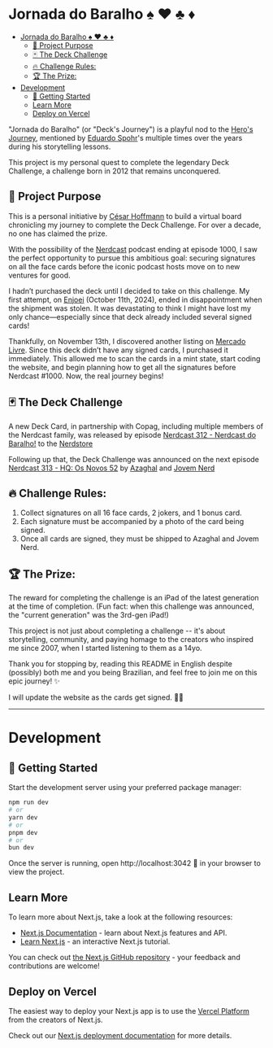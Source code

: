 # Jornada do Baralho ♠️ ♥️ ♣️ ♦️

- [Jornada do Baralho ♠️ ♥️ ♣️ ♦️](#jornada-do-baralho-️-️-️-️)
  - [🎯 Project Purpose](#-project-purpose)
  - [🃏 The Deck Challenge](#-the-deck-challenge)
  - [🔥 Challenge Rules:](#-challenge-rules)
  - [🏆 The Prize:](#-the-prize)
- [Development](#development)
  - [🚀 Getting Started](#-getting-started)
  - [Learn More](#learn-more)
  - [Deploy on Vercel](#deploy-on-vercel)

"Jornada do Baralho" (or "Deck's Journey") is a playful nod to the [Hero's Journey](https://en.wikipedia.org/wiki/Hero%27s_journey), mentioned by [Eduardo Spohr](https://www.instagram.com/duduspohr/)'s multiple times over the years during his storytelling lessons.

This project is my personal quest to complete the legendary Deck Challenge, a challenge born in 2012 that remains unconquered.

## 🎯 Project Purpose

This is a personal initiative by [César Hoffmann](https://www.linkedin.com/in/c%C3%A9sar-hoffmann/) to build a virtual board chronicling my journey to complete the Deck Challenge. For over a decade, no one has claimed the prize.

With the possibility of the [Nerdcast](https://jovemnerd.com.br/podcasts/) podcast ending at episode 1000, I saw the perfect opportunity to pursue this ambitious goal: securing signatures on all the face cards before the iconic podcast hosts move on to new ventures for good.

I hadn’t purchased the deck until I decided to take on this challenge. My first attempt, on [Enjoei](https://www.enjoei.com.br/p/baralho-nerdcast-rpg-algumas-cartas-autografadas-93103206?vid=332492ff-e6b9-4f26-8667-90f70376512d) (October 11th, 2024), ended in disappointment when the shipment was stolen. It was devastating to think I might have lost my only chance—especially since that deck already included several signed cards!

Thankfully, on November 13th, I discovered another listing on [Mercado Livre](https://produto.mercadolivre.com.br/MLB-4649269134-baralho-nerdcast-jovem-nerd-_JM?quantity=1&variation_id=182642369255). Since this deck didn’t have any signed cards, I purchased it immediately. This allowed me to scan the cards in a mint state, start coding the website, and begin planning how to get all the signatures before Nerdcast #1000. Now, the real journey begins!

## 🃏 The Deck Challenge

A new Deck Card, in partnership with Copag, including multiple members of the Nerdcast family, was released by episode [Nerdcast 312 - Nerdcast do Baralho!](https://jovemnerd.com.br/podcasts/nerdcast/nerdcast-312-nercast-do-baralho) to the [Nerdstore](https://web.archive.org/web/20120614130518/http://www.nerdstore.com.br/produto/baralho-jn.html)

Following up that, the Deck Challenge was announced on the next episode [Nerdcast 313 - HQ: Os Novos 52](https://jovemnerd.com.br/podcasts/nerdcast/nerdcast-313-hq-os-velhos-novos-52) by [Azaghal](https://www.instagram.com/azaghal) and [Jovem Nerd](https://www.instagram.com/jovemnerd/)

## 🔥 Challenge Rules:

1. Collect signatures on all 16 face cards, 2 jokers, and 1 bonus card.
2. Each signature must be accompanied by a photo of the card being signed.
3. Once all cards are signed, they must be shipped to Azaghal and Jovem Nerd.

## 🏆 The Prize:

The reward for completing the challenge is an iPad of the latest generation at the time of completion. (Fun fact: when this challenge was announced, the "current generation" was the 3rd-gen iPad!)

This project is not just about completing a challenge -- it's about storytelling, community, and paying homage to the creators who inspired me since 2007, when I started listening to them as a 14yo.

Thank you for stopping by, reading this README in English despite (possibly) both me and you being Brazilian, and feel free to join me on this epic journey! ✨

I will update the website as the cards get signed. 🖖😉

---

# Development

## 🚀 Getting Started

Start the development server using your preferred package manager:

```bash
npm run dev
# or
yarn dev
# or
pnpm dev
# or
bun dev
```

Once the server is running, open http://localhost:3042 🖖 in your browser to view the project.

## Learn More

To learn more about Next.js, take a look at the following resources:

- [Next.js Documentation](https://nextjs.org/docs) - learn about Next.js features and API.
- [Learn Next.js](https://nextjs.org/learn) - an interactive Next.js tutorial.

You can check out [the Next.js GitHub repository](https://github.com/vercel/next.js) - your feedback and contributions are welcome!

## Deploy on Vercel

The easiest way to deploy your Next.js app is to use the [Vercel Platform](https://vercel.com/new?utm_medium=default-template&filter=next.js&utm_source=create-next-app&utm_campaign=create-next-app-readme) from the creators of Next.js.

Check out our [Next.js deployment documentation](https://nextjs.org/docs/app/building-your-application/deploying) for more details.
